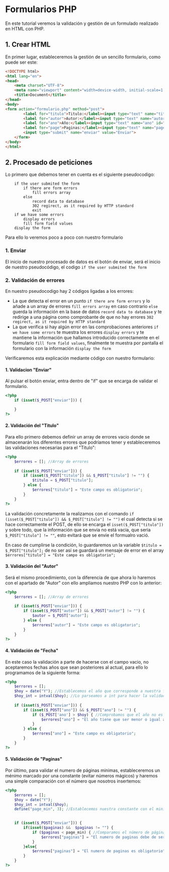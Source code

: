 # Formularios PHP

En este tutorial veremos la validación y gestión de un formulado realizado en HTML con PHP.

## 1. Crear HTML

En primer lugar, estableceremos la gestión de un sencillo formulario, como puede ser este:

```html
<!DOCTYPE html>
<html lang="en">
<head>
    <meta charset="UTF-8">
    <meta name="viewport" content="width=device-width, initial-scale=1.0">
    <title>Document</title>
</head>
<body>
<form action="formulario.php" method="post">
        <label for="titulo">Titulo:</label><input type="text" name="titulo" id="titulo" value="<?= $titulo?>"><br>
        <label for="autor">Autor:</label><input type="text" name="autor" id="autor" value="<?=$autor?>"><br>
        <label for="ano">Año:</label><input type="text" name="ano" id="ano" value="<?=$ano?>"><br>
        <label for="page">Paginas:</label><input type="text" name="page" id="page" value="<?=$page?>"><br>
        <input type="submit" name="enviar" value="Enviar">
    </form>
</body>
</html>
```
## 2. Procesado de peticiones

Lo primero que debemos tener en cuenta es el siguiente pseudocodigo:

```
    if the user submited the form
        if there are form errors
            fill errors array
        else
            record data to database
            302 regirect, as it required by HTTP standard
            exit
    if we have some errors
        display errors
        fill form field values
    display the form
```

Para ello lo veremos poco a poco con nuestro formulario

### 1. Enviar

El inicio de nuestro procesado de datos es el botón de enviar, será el inicio de nuestro pseudocódigo, el codigo
```if the user submited the form``` 

### 2. Validación de errores

En nuestro pseudocodigo hay 2 códigos ligadas a los errores:

- La que detecta el error en un punto ```if there are form errors``` y lo añade a un array de errores
  ```fill errors array``` en caso contrario ```else``` guerda la información en la base de datos ```record data to database``` y te redirige a una página como comprobante de que no hay errores ```302 regirect, as it required by HTTP standard```
- La que verifica si hay algún error en las comprobaciones anteriores ```if we have some errors``` te muestra los errores
  ```display errors``` y te mantiene la información que hallamos introducido correctamente en el formulario ```fill form field values```, finalmente te muestra por pantalla el formulario con la información ```display the form```

Verificaremos esta explicación mediante código con nuestro formulario:

#### 1. Validacion "Enviar"

Al pulsar el botón enviar, entra dentro de "if" que se encarga de validar el formulario.

```php
<?php
    if (isset($_POST["enviar"])) {

    }
?>
```

#### 2. Validación del "Titulo"

Para ello primero debemos definir un array de errores vacio donde se almacenarán los diferentes errores que podríamos tener y estableceremos las validaciones necesarias para el "Titulo":

```php
<?php
    $errores = []; //Array de errores
    
    if (isset($_POST["enviar"])) {
        if (isset($_POST["titulo"]) && $_POST["titulo"] != "") {
            $titulo = $_POST["titulo"];
        } else {
            $errores["titulo"] = "Este campo es obligatorio";
        }
    }
?>
```

La validación concretamente la realizamos con el comando ```if (isset($_POST["titulo"]) && $_POST["titulo"] != "")``` el cual detecta si se hace correctamente el POST, de ello se encarga el ```isset($_POST["titulo"])``` y sobre todo, que la información que se envia no está vacia, que seria ```$_POST["titulo"] != ""```, esto evitará que se envie el formualro vació.

En caso de cumplirse la condición, lo guardaremos un la variable ```$titulo = $_POST["titulo"];``` de no ser así se guardará un mensaje de error en el array ```$errores["titulo"] = "Este campo es obligatorio";```

#### 3. Validación del "Autor"

Será el mismo procedimiento, con la diferencia de que ahora lo haremos con el apartado de "Autor" con ello ampliamos nuestro PHP con lo anterior:

```php
<?php
    $errores = []; //Array de errores
    
    if (isset($_POST["enviar"])) {
        if (isset($_POST["autor"]) && $_POST["autor"] != "") {
            $autor = $_POST["autor"];
        } else {
            $errores["autor"] = "Este campo es obligatorio";
        }
    }
?>
```

#### 4. Validación de "Fecha"

En este caso la validación a parte de hacerse con el campo vacio, no aceptaremos fechas años que sean posteriores al actual, para ello lo programamos de la siguiente forma:

```php
<?php
    $errores = []; 
    $hoy = date("Y"); //Establecemos el año que corresponde a nuestra fecha
    $hoy_int = intval($hoy); //Lo parseamos a int para hacer la validación
    
    if (isset($_POST["enviar"])) {
        if (isset($_POST["ano"]) && $_POST["ano"] != "") {
            if ($_POST['ano'] > $hoy) { //Comprobamos que el año no es mayor
                $errores["ano"] = "El año tiene que ser menor o igual al actual";
            }
        } else {
            $errores["ano"] = "Este campo es obligatorio";
        }
    }
?>
```

#### 5. Validación de "Paginas"

Por último, para validar el numero de páginas minimas, estableceremos un ménimo marcado por una constante (evitar números mágicos) y haremos una simple comparación con el número que nosotros insertemos:

```php
<?php
    $errores = []; 
    $hoy = date("Y"); 
    $hoy_int = intval($hoy); 
    define("page_min", 3); //Establecemos nuestra constante con el minimo

    
    if (isset($_POST["enviar"])) {
        if(isset($paginas) &&  $paginas != "") {
            if ($paginas < page_min) { //Comparamos el número de páginas insertado con el mínimo
                $errores["paginas"] = "El numero de paginas debe de ser mayor a 3";
            }
        }else{
            $errores["paginas"] = "El numero de paginas es obligatorio";
        }
    }
?>
```



